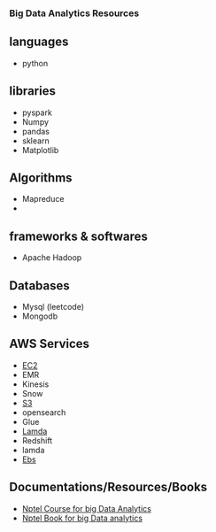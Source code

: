 ### Big Data Analytics Resources

## languages

- python

## libraries

- pyspark
- Numpy
- pandas
- sklearn
- Matplotlib

## Algorithms

- Mapreduce
-

## frameworks & softwares
- Apache Hadoop

## Databases

- Mysql (leetcode)
- Mongodb

## AWS Services
- [EC2](https://medium.com/edureka/aws-ec2-tutorial-16583cc7798e)
- EMR
- Kinesis
- Snow
- [S3](https://medium.com/edureka/s3-aws-amazon-simple-storage-service-aa71c664b465)
- opensearch
- Glue
- [Lamda](https://medium.com/edureka/aws-lambda-tutorial-cadd47fbd39b)
- Redshift
- lamda
- [Ebs](https://medium.com/edureka/aws-elastic-beanstalk-647ae1d35e2)

## Documentations/Resources/Books

- [Nptel Course for big Data Analytics](https://nptel.ac.in/courses/106104189)
- [Nptel Book for big Data analytics](https://drive.google.com/file/d/1aduy4DMWIqv4xXPdWzwHxnCBc_H6JnoT/view)
